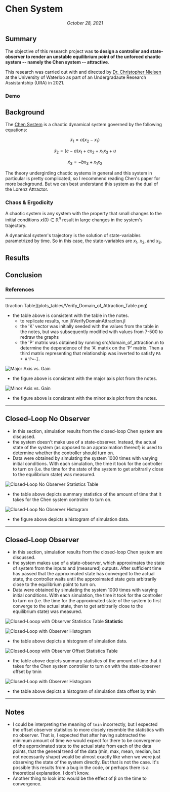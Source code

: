 # Chen System
*<p style="text-align: center;">October 28, 2021</p>*

## Summary
The objective of this research project was **to design a controller and state-observer to render an unstable equilibrium point of the unforced chaotic system -- namely the Chen system -- attractive**.

This research was carried out with and directed by [Dr. Christopher Nielsen](https://ece.uwaterloo.ca/~cnielsen/) at the University of Waterloo as part of an Undergradaute Research Assistantship (URA) in 2021. 

### Demo

## Background
The [Chen System](https://www.sciencedirect.com/science/article/abs/pii/S096007790100251X) is a chaotic dynamical system governed by the following equations:

$$
\dot{x}_1 = a (x_2 - x_1)
$$

$$
\dot{x}_2 = (c-a) x_1 + c x_2 + x_1 x_3 + u
$$

$$
\dot{x}_3 = -b x_3 + x_1 x_2
$$

The theory undergirding chaotic systems in general and this system in particular is pretty complicated, so I recommend reading Chen's paper for more background. But we can best understand this system as the dual of the Lorenz Attractor.


### Chaos & Ergodicity
A chaotic system is any system with the property that small changes to the initial conditions $x(0) \in \mathbb{R}^n$ result in large changes in the system's trajectory. 

A dynamical system's trajectory is the solution of state-variables parametrized by time. So in this case, the state-variables are $x_1$, $x_2$, and $x_3$. 

## Results

## Conclusion

### References

----

ttraction Table](plots_tables/Verify_Domain_of_Attraction_Table.png)
- the table above is consistent with the table in the notes.
  - to replicate results, run jl/VerifyDomainAttraction.jl
  - the 'K' vector was initially seeded with the values from the table in the notes, but was subsequently modified with values from 7-500 to redraw the graphs
  - the 'P' matrix was obtained by running src/domain_of_attraction.m to determine the dependence of the 'A' matrix on the 'P' matrix. Then a third matrix representing that relationship was inverted to satisfy ```PA + A'P=-I```.

![Major Axis vs. Gain](chen-images/major_axis_vs_gain.png)
- the figure above is consistent with the major axis plot from the notes.

![Minor Axis vs. Gain](chen-images/minor_axis_vs_gain.png)
- the figure above is consistent with the minor axis plot from the notes.

--------------------------------------------------------------------------------
Closed-Loop No Observer
-----------------------
- in this section, simulation results from the closed-loop Chen system are discussed.
- the system doesn't make use of a state-observer. Instead, the actual state of the system (as opposed to an approximation thereof) is used to determine whether the controller should turn on.
- Data were obtained by simulating the system 1000 times with varying initial conditions. With each simulation, the time it took for the controller to turn on (i.e. the time for the state of the system to get arbitrarily close to the equilibrium state) was measured.

![Closed-Loop No Observer Statistics Table](chen-images/.png)
- the table above depicts summary statistics of the amount of time that it takes for the Chen system controller to turn on.


![Closed-Loop No Observer Histogram](chen-images/no_observer_histogram.png)
- the figure above depicts a histogram of simulation data.



--------------------------------------------------------------------------------
Closed-Loop Observer
--------------------
- in this section, simulation results from the closed-loop Chen system are discussed.
- the system makes use of a state-observer, which approximates the state of system from the inputs and (measured) outputs. After sufficient time has passed that the approximated state has converged to the actual state, the controller waits until the approximated state gets arbitrarily close to the equilibrium point to turn on.
- Data were obtained by simulating the system 1000 times with varying initial conditions. With each simulation, the time it took for the controller to turn on (i.e. the time for the approximated state of the system to first converge to the actual state, then to get arbitrarily close to the equilibrium state) was measured.

![Closed-Looop with Observer Statistics Table](chen-images/Chen_ClosedLoop_Time_to_Converge_Observer.png)
$\textbf{Statistic}$

![Closed-Loop with Observer Histogram](chen-images/observer_beta31_histogram.png)
- the table above depicts a histogram of simulation data.

![Closed-Looop with Observer Offset Statistics Table](chen-images/Chen_ClosedLoop_Time_to_Converge_Observer_offset.png)
- the table above depicts summary statistics of the amount of time that it takes for the Chen system controller to turn on with the state-observer offset by tmin

![Closed-Loop with Observer Histogram](chen-images/observer_beta31_tmin_histogram.png)
- the table above depicts a histogram of simulation data offset by tmin

--------------------------------------------------------------------------------
Notes
-----
- I could be interpreting the meaning of ```tmin``` incorrectly, but I expected the offset observer statistics to more closely resemble the statistics with no observer. That is, I expected that after having subtracted the minimum amount of time we would expect for there to be convergence of the approximated state to the actual state from each of the data points, that the general trend of the data (min, max, mean, median, but not necessarily shape) would be almost exactly like when we were just observing the state of the system directly. But that is not the case. It's possible this results from a bug in the code, or perhaps there is a theoretical explanation. I don't know.
- Another thing to look into would be the effect of β on the time to convergence.
